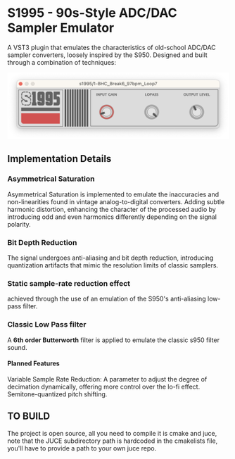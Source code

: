 # S1995 - 90s-Style ADC/DAC Sampler Emulator

A  VST3 plugin that emulates the characteristics of old-school ADC/DAC sampler converters, loosely inspired by the S950. Designed and built through a combination of techniques:

![](./Assets/image.png)

## Implementation Details

### Asymmetrical Saturation
Asymmetrical Saturation is implemented to emulate the inaccuracies and non-linearities found in vintage analog-to-digital converters. Adding subtle harmonic distortion, enhancing the character of the processed audio by introducing odd and even harmonics differently depending on the signal polarity.

### Bit Depth Reduction
The signal undergoes anti-aliasing and bit depth reduction, introducing quantization artifacts that mimic the resolution limits of classic samplers.

### Static sample-rate reduction effect
achieved through the use of an emulation of the S950's anti-aliasing low-pass filter.

### Classic Low Pass filter
A **6th order Butterworth** filter is applied to emulate the classic s950 filter sound.

#### Planned Features

Variable Sample Rate Reduction: A parameter to adjust the degree of decimation dynamically, offering more control over the lo-fi effect. Semitone-quantized pitch shifting.




## TO BUILD
The project is open source, all you need to compile it is cmake and juce, note that the JUCE subdirectory path is hardcoded in the cmakelists file, you'll have to provide a path to your own juce repo.
